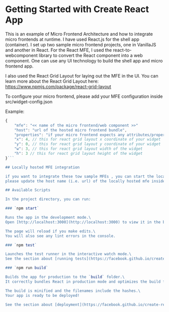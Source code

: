 # Getting Started with Create React App

This is an example of Micro Frontend Architecture and how to integrate micro frontends at runtime. I have used React.js for the shell app (container). I set up two sample micro frontend projects, one in VanillaJS and another in React. For the React MFE, I used the react-to-webcomponent library to convert the React component into a web component. One can use any UI technology to build the shell app and micro frontend app.

I also used the React Grid Layout for laying out the MFE in the UI. You can learn more about the React Grid Layout here: https://www.npmjs.com/package/react-grid-layout

To configure your micro frontend, please add your MFE configuration inside src/widget-config.json

Example:

````js
{
    "mfe": "<< name of the micro frontend/web component >>"
    "host": "url of the hosted micro frontend bundle",
    "properties": "if your micro frontend expects any attributes/properties",
    "x": 4, // this for react grid layout x coordinate of your widget
    "y": 0, // this for react grid layout y coordinate of your widget
    "w": 3, // this for react grid layout width of the widget
    "h": 3 // this for react grid layout height of the widget
}```

## Locally hosted MFE integration

if you want to integrate these tow sample MFEs , you can start the local server of each MFE (i.e. npm run start or yarn start). and then start the server of shel/container app (mfe-host-app).
please update the host name (i.e. url) of the locally hosted mfe inside src/widget-config.json

## Available Scripts

In the project directory, you can run:

### `npm start`

Runs the app in the development mode.\
Open [http://localhost:3000](http://localhost:3000) to view it in the browser.

The page will reload if you make edits.\
You will also see any lint errors in the console.

### `npm test`

Launches the test runner in the interactive watch mode.\
See the section about [running tests](https://facebook.github.io/create-react-app/docs/running-tests) for more information.

### `npm run build`

Builds the app for production to the `build` folder.\
It correctly bundles React in production mode and optimizes the build for the best performance.

The build is minified and the filenames include the hashes.\
Your app is ready to be deployed!

See the section about [deployment](https://facebook.github.io/create-react-app/docs/deployment) for more information.


````
